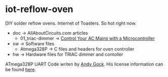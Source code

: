 # iot-reflow-oven
DIY solder reflow ovens. Internet of Toasters. So hot right now.

* doc -> AllAboutCircuits.com articles
    * 01_triac-dimmer -> [Control Your AC Mains with a Microcontroller](http://www.allaboutcircuits.com/projects/controlling-ac-mains-with-a-microcontroller-for-fun-and-profit/)
* sw  -> Software files
    * Atmega328P -> C files and headers for oven controller
* hw  -> Hardware files for TRIAC dimmer and contoller

ATmega328P UART Code writen by [Andy Gock](https://github.com/andygock/avr-uart). His license information can be found [here](https://github.com/andygock/avr-uart/blob/master/LICENSE.txt).